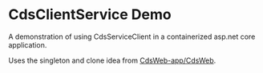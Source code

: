 # CdsClientService Demo
A demonstration of using CdsServiceClient in a containerized asp.net core application.

Uses the singleton and clone idea from [CdsWeb-app/CdsWeb](https://github.com/CdsWeb-app/CdsWeb).
